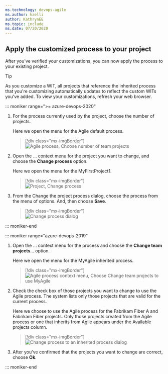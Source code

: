 ```yaml
---
ms.technology: devops-agile
ms.author: kaelli
author: KathrynEE
ms.topic: include
ms.date: 07/20/2020
---
```


<a id="change-inherited-process"></a>

## Apply the customized process to your project 

After you've verified your customizations, you can now apply the process to your existing project. 

> [!TIP]    
> As you customize a WIT, all projects that reference the inherited process that you're customizing automatically updates to reflect the custom WITs you've added. To view your customizations, refresh your web browser.

::: moniker range=">= azure-devops-2020"

1. For the process currently used by the project, choose the number of projects. 

	Here we open the menu for the Agile default process. 

	> [!div class="mx-imgBorder"]  
	> ![Agile process, Choose number of team projects](/azure/devops/organizations/settings/work/media/process/choose-process-team-projects.png) 

1. Open the &hellip; context menu for the project you want to change,  and choose the **Change process** option. 

	Here we open the menu for the MyFirstProject1. 

	> [!div class="mx-imgBorder"]  
	> ![Project, Change process](/azure/devops/organizations/settings/work/media/process/choose-change-process.png) 

1. From the Change the project process dialog, choose the process from the menu of options. And, then choose **Save**.

	> [!div class="mx-imgBorder"]  
	> ![Change process dialog](/azure/devops/organizations/settings/work/media/process/change-project-process-inherited-agile.png) 

::: moniker-end

::: moniker range="azure-devops-2019"

1. Open the &hellip; context menu for the process and choose the **Change team projects**&hellip; option. 

	Here we open the menu for the MyAgile inherited process. 

	> [!div class="mx-imgBorder"]  
	> ![Agile process context menu, Choose Change team projects to use MyAgile](/azure/devops/organizations/settings/work/media/process/add-custom-change-process.png) 

1. Check the check box of those projects you want to change to use the Agile process. The system lists only those projects that are valid for the current process.	

	Here we choose to use the Agile process for the Fabrikam Fiber A and Fabrikam Fiber projects.  Only those projects created from the Agile process or one that inherits from Agile appears under the Available projects column. 
  
	> [!div class="mx-imgBorder"]  
	> ![Change process to an inherited process dialog](/azure/devops/organizations/settings/work/media/process/customize-change-process-dialog.png) 

1. After  you've confirmed that the projects you want to change are correct, choose **Ok**. 

::: moniker-end

